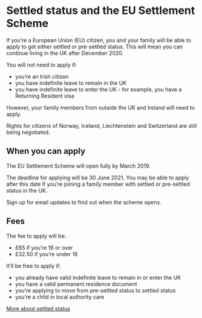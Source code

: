 # Settled status and the EU Settlement Scheme
If you’re a European Union (EU) citizen, you and your family will be able to apply to get either settled or pre-settled status. This will mean you can continue living in the UK after December 2020.

You will not need to apply if:

* you’re an Irish citizen
* you have indefinite leave to remain in the UK
* you have indefinite leave to enter the UK - for example, you have a Returning Resident visa

However, your family members from outside the UK and Ireland will need to apply.

<div class="panel panel-border-wide">
Rights for citizens of Norway, Iceland, Liechtenstein and Switzerland are still being negotiated.
</div>

## When you can apply
The EU Settlement Scheme will open fully by March 2019.

The deadline for applying will be 30 June 2021. You may be able to apply after this date if you’re joining a family member with settled or pre-settled status in the UK.

Sign up for email updates to find out when the scheme opens.

## Fees
The fee to apply will be:

* £65 if you’re 16 or over
* £32.50 if you’re under 16

It’ll be free to apply if:

* you already have valid indefinite leave to remain in or enter the UK
* you have a valid permanent residence document
* you’re applying to move from pre-settled status to settled status
* you’re a child in local authority care

[More about settled status](https://www.gov.uk/settled-status-eu-citizens-families)